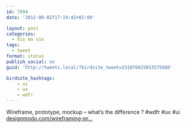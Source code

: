 ```yaml
---
id: 7994
date: '2012-08-02T17:19:42+02:00'

layout: post
categories:
  - Vis ma vie
tags:
  - tweet
format: status
publish_social: no
guid: 'http://tweets.local/?birdsite_tweet=231076825013575680'

birdsite_hashtags:
    - ui
    - ux
    - wdfr
---
```


Wireframe, prototype, mockup – what’s the difference ? #wdfr #ux #ui [designmodo.com/wireframing-pr…](http://designmodo.com/wireframing-prototyping-mockuping/)